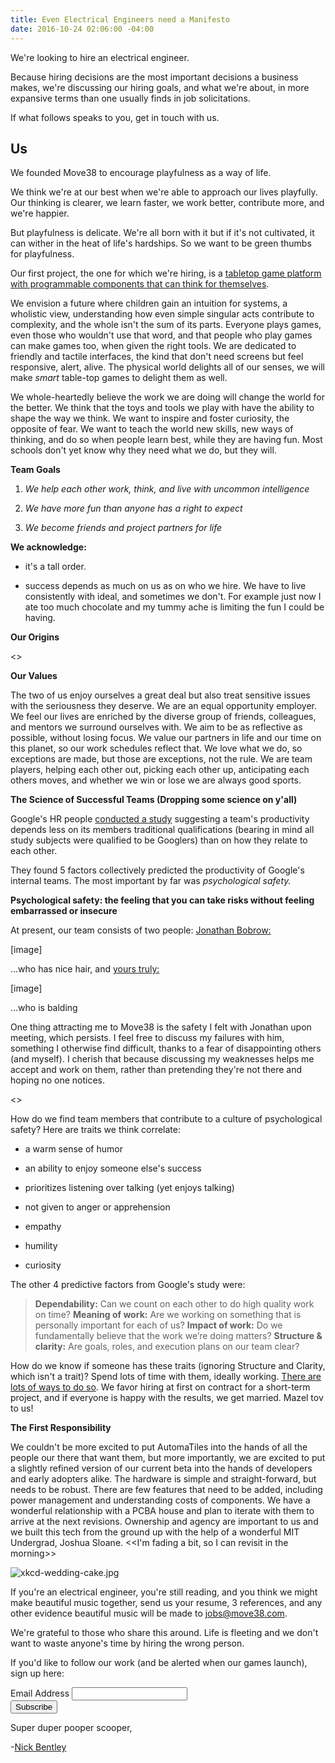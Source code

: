 ```yaml
---
title: Even Electrical Engineers need a Manifesto
date: 2016-10-24 02:06:00 -04:00
---
```


We're looking to hire an electrical engineer.

Because hiring decisions are the most important decisions a business makes, we're discussing our hiring goals, and what we're about, in more expansive terms than one usually finds in job solicitations.

If what follows speaks to you, get in touch with us. 

## Us

We founded Move38 to encourage playfulness as a way of life.

We think we're at our best when we're able to approach our lives playfully. Our thinking is clearer, we learn faster, we work better, contribute more, and we're happier.   

But playfulness is delicate. We're all born with it but if it's not cultivated, it can wither in the heat of life's hardships. So we want to be green thumbs for playfulness. 

Our first project, the one for which we're hiring, is a [tabletop game platform with programmable components that can think for themselves](http://www.move38.com/blog/a-board-game-that-thinks/).   

We envision a future where children gain an intuition for systems, a wholistic view, understanding how even simple singular acts contribute to complexity, and the whole isn't the sum of its parts.  Everyone plays games, even those who wouldn't use that word, and that people who play games can make games too, when given the right tools. We are dedicated to friendly and tactile interfaces, the kind that don't need screens but feel responsive, alert, alive. The physical world delights all of our senses, we will make *smart* table-top games to delight them as well.

We whole-heartedly believe the work we are doing will change the world for the better. We think that the toys and tools we play with have the ability to shape the way we think. We want to inspire and foster curiosity, the opposite of fear. We want to teach the world new skills, new ways of thinking, and do so when people learn best, while they are having fun. Most schools don't yet know why they need what we do, but they will.

**Team Goals**

1. *We help each other work, think, and live with uncommon intelligence*

2. *We have more fun than anyone has a right to expect*

3. *We become friends and project partners for life*

**We acknowledge:**

* it's a tall order.

* success depends as much on us as on who we hire. We have to live consistently with ideal, and sometimes we don't. For example just now I ate too much chocolate and my tummy ache is limiting the fun I could be having.

**Our Origins**

<<The bit about feeling comfortable can go here>>

**Our Values**

The two of us enjoy ourselves a great deal but also treat sensitive issues with the seriousness they deserve. We are an equal opportunity employer. We feel our lives are enriched by the diverse group of friends, colleagues, and mentors we surround ourselves with. We aim to be as reflective as possible, without losing focus. We value our partners in life and our time on this planet, so our work schedules reflect that. We love what we do, so exceptions are made, but those are exceptions, not the rule. We are team players, helping each other out, picking each other up, anticipating each others moves, and whether we win or lose we are always good sports.

**The Science of Successful Teams (Dropping some science on y'all)**

Google's HR people [conducted a study](https://rework.withgoogle.com/blog/five-keys-to-a-successful-google-team/) suggesting a team's productivity depends less on its members traditional qualifications (bearing in mind all study subjects were qualified to be Googlers) than on how they relate to each other.

They found 5 factors collectively predicted the productivity of Google's internal teams. The most important by far was *psychological safety.*

**Psychological safety: the feeling that you can take risks without feeling embarrassed or insecure**

At present, our team consists of two people: [Jonathan Bobrow:](http://cargo.jonathanbobrow.com/)

\[image\]

...who has nice hair, and [yours truly:](https://nickbentleygames.wordpress.com/)

\[image\]

...who is balding

One thing attracting me to Move38 is the safety I felt with Jonathan upon meeting, which persists. I feel free to discuss my failures with him, something I otherwise find difficult, thanks to a fear of disappointing others (and myself). I cherish that because discussing my weaknesses helps me accept and work on them, rather than pretending they're not there and hoping no one notices.

<<This part may simply be implied by the stories we tell>>

How  do we find team members that contribute to a culture of psychological safety? Here are traits we think correlate:

* a warm sense of humor

* an ability to enjoy someone else's success

* prioritizes listening over talking (yet enjoys talking)

* not given to anger or apprehension

* empathy

* humility

* curiosity

The other 4 predictive factors from Google's study were:

> **Dependability:** Can we count on each other to do high quality work on time?
> **Meaning of work:** Are we working on something that is personally important for each of us?
> **Impact of work:** Do we fundamentally believe that the work we’re doing matters?
> **Structure & clarity:** Are goals, roles, and execution plans on our team clear?

How do we know if someone has these traits (ignoring Structure and Clarity, which isn't a trait)? Spend lots of time with them, ideally working. [There are lots of ways to do so](http://www.huffingtonpost.com/young-entrepreneur-council/15-ideas-for-testing-your_b_2680528.html). We favor hiring at first on contract for a short-term project, and if everyone is happy with the results, we get married. Mazel tov to us!

**The First Responsibility**

We couldn't be more excited to put AutomaTiles into the hands of all the people our there that want them, but more importantly, we are excited to put a slightly refined version of our current beta into the hands of developers and early adopters alike. The hardware is simple and straight-forward, but needs to be robust. There are few features that need to be added, including power management and understanding costs of components. We have a wonderful relationship with a PCBA house and plan to iterate with them to arrive at the next revisions. Ownership and agency are important to us and we built this tech from the ground up with the help of a wonderful MIT Undergrad, Joshua Sloane. <<I'm fading a bit, so I can revisit in the morning>>

![xkcd-wedding-cake.jpg](/uploads/xkcd-wedding-cake.jpg)

If you're an electrical engineer, you're still reading, and you think we might make beautiful music together, send us your resume, 3 references, and any other evidence beautiful music will be made to jobs@move38.com.

We're grateful to those who share this around. Life is fleeting and we don't want to waste anyone's time by hiring the wrong person.

If you'd like to follow our work (and be alerted when our games launch), sign up here:

<!-- Begin MailChimp Signup Form -->
<link href="//cdn-images.mailchimp.com/embedcode/classic-10_7.css" rel="stylesheet" type="text/css">
<style type="text/css">
\#mc_embed_signup{background:#fff; padding:0 10px 0 0px; margin:0 0 20px 0; max-width:300px; clear:left;}
</style>
<div id="mc_embed_signup">
<form action="//automatiles.us14.list-manage.com/subscribe/post?u=7857fa104de3ffc5bbe78d94c&id=c82a234f7c" method="post" id="mc-embedded-subscribe-form" name="mc-embedded-subscribe-form" class="validate" target="_blank" novalidate>
<div id="mc_embed_signup_scroll">
<div class="mc-field-group">
<label for="mce-EMAIL">Email Address</label>
<input type="email" value="" name="EMAIL" class="required email" id="mce-EMAIL">
</div>
<div id="mce-responses" class="clear">
<div class="response" id="mce-error-response" style="display:none"></div>
<div class="response" id="mce-success-response" style="display:none"></div>
</div>    <!-- real people should not fill this in and expect good things - do not remove this or risk form bot signups-->
<div style="position: absolute; left: -5000px;" aria-hidden="true"><input type="text" name="b_7857fa104de3ffc5bbe78d94c_c82a234f7c" tabindex="-1" value=""></div>
<div class="clear"><input type="submit" value="Subscribe" name="subscribe" id="mc-embedded-subscribe" class="button"></div>
</div>
</form>
</div>
<script type='text/javascript' src='//s3.amazonaws.com/downloads.mailchimp.com/js/mc-validate.js'></script><script type='text/javascript'>(function($) {window.fnames = new Array(); window.ftypes = new Array();fnames\[0\]='EMAIL';ftypes\[0\]='email';fnames\[1\]='FNAME';ftypes\[1\]='text';fnames\[2\]='LNAME';ftypes\[2\]='text';}(jQuery));var $mcj = jQuery.noConflict(true);</script>
<!--End mc_embed_signup-->

Super duper pooper scooper,

-[Nick Bentley](https://nickbentleygames.wordpress.com/)